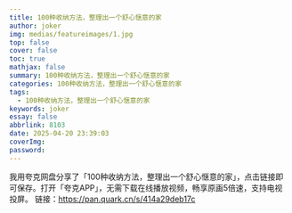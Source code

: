```yaml
---
title: 100种收纳方法，整理出一个舒心惬意的家
author: joker
img: medias/featureimages/1.jpg
top: false
cover: false
toc: true
mathjax: false
summary: 100种收纳方法，整理出一个舒心惬意的家
categories: 100种收纳方法，整理出一个舒心惬意的家
tags:
  - 100种收纳方法，整理出一个舒心惬意的家
keywords: joker
essay: false
abbrlink: 8103
date: 2025-04-20 23:39:03
coverImg:
password:
---
```


我用夸克网盘分享了「100种收纳方法，整理出一个舒心惬意的家」，点击链接即可保存。打开「夸克APP」，无需下载在线播放视频，畅享原画5倍速，支持电视投屏。
链接：https://pan.quark.cn/s/414a29deb17c
